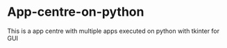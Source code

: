 # App-centre-on-python
This is a app centre with multiple apps executed on python with tkinter for GUI  
